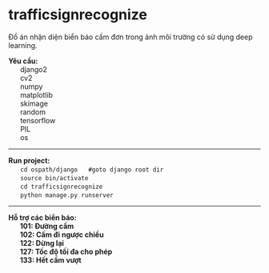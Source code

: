 # trafficsignrecognize
Đồ án nhận diện biển báo cấm đơn trong ảnh môi trường có sử dụng deep learning.<br>

<b>Yêu cầu:</b><br>
     &nbsp;&nbsp;&nbsp;&nbsp;&nbsp;&nbsp;django2<br>
     &nbsp;&nbsp;&nbsp;&nbsp;&nbsp;&nbsp;cv2<br> 
     &nbsp;&nbsp;&nbsp;&nbsp;&nbsp;&nbsp;numpy<br> 
     &nbsp;&nbsp;&nbsp;&nbsp;&nbsp;&nbsp;matplotlib<br> 
     &nbsp;&nbsp;&nbsp;&nbsp;&nbsp;&nbsp;skimage<br>
     &nbsp;&nbsp;&nbsp;&nbsp;&nbsp;&nbsp;random<br>
     &nbsp;&nbsp;&nbsp;&nbsp;&nbsp;&nbsp;tensorflow<br>
     &nbsp;&nbsp;&nbsp;&nbsp;&nbsp;&nbsp;PIL<br>
     &nbsp;&nbsp;&nbsp;&nbsp;&nbsp;&nbsp;os<br>
<hr>
<b>Run project:</b><br>
 &nbsp;&nbsp;&nbsp;&nbsp;&nbsp;&nbsp;<code>cd ospath/django   #goto django root dir</code> <br>
 &nbsp;&nbsp;&nbsp;&nbsp;&nbsp;&nbsp;<code>source bin/activate</code><br>
 &nbsp;&nbsp;&nbsp;&nbsp;&nbsp;&nbsp;<code>cd trafficsignrecognize </code><br>
 &nbsp;&nbsp;&nbsp;&nbsp;&nbsp;&nbsp;<code>python manage.py runserver</code><br>

  
<hr>
<b>Hỗ trợ các biển báo:<b><br>
 &nbsp;&nbsp;&nbsp;&nbsp;&nbsp;&nbsp;    101: Đường cấm<br>
 &nbsp;&nbsp;&nbsp;&nbsp;&nbsp;&nbsp;    102: Cấm đi ngược chiều<br>
 &nbsp;&nbsp;&nbsp;&nbsp;&nbsp;&nbsp;    122: Dừng lại<br>
 &nbsp;&nbsp;&nbsp;&nbsp;&nbsp;&nbsp;    127: Tốc độ tối đa cho phép<br>
 &nbsp;&nbsp;&nbsp;&nbsp;&nbsp;&nbsp;    133: Hết cấm vượt<br> 
